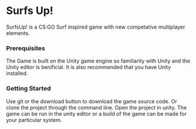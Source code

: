 # Surfs Up!
SurfsUp! is a CS:GO Surf inspired game with new competative multiplayer elements. 

### Prerequisites
The Game is built on the Unity game engine so familiarity with Unity and the Unity editor is benificial. It is also recommended that you have Unity installed. 

### Getting Started 
Use git or the download button to download the game source code. Or clone the project through the command line. 
Open the project in unity. The game can be run in the unity editor or a build of the game can be made for your particular system. 

